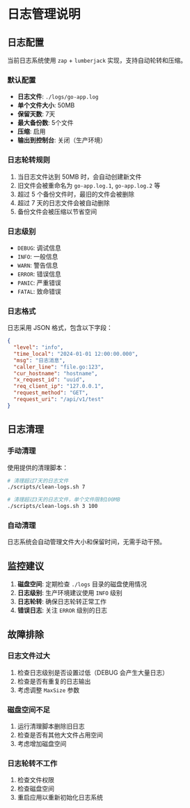 # 日志管理说明

## 日志配置

当前日志系统使用 `zap` + `lumberjack` 实现，支持自动轮转和压缩。

### 默认配置

- **日志文件**: `./logs/go-app.log`
- **单个文件大小**: 50MB
- **保留天数**: 7天
- **最大备份数**: 5个文件
- **压缩**: 启用
- **输出到控制台**: 关闭（生产环境）

### 日志轮转规则

1. 当日志文件达到 50MB 时，会自动创建新文件
2. 旧文件会被重命名为 `go-app.log.1`, `go-app.log.2` 等
3. 超过 5 个备份文件时，最旧的文件会被删除
4. 超过 7 天的日志文件会被自动删除
5. 备份文件会被压缩以节省空间

### 日志级别

- `DEBUG`: 调试信息
- `INFO`: 一般信息
- `WARN`: 警告信息
- `ERROR`: 错误信息
- `PANIC`: 严重错误
- `FATAL`: 致命错误

### 日志格式

日志采用 JSON 格式，包含以下字段：

```json
{
  "level": "info",
  "time_local": "2024-01-01 12:00:00.000",
  "msg": "日志消息",
  "caller_line": "file.go:123",
  "cur_hostname": "hostname",
  "x_request_id": "uuid",
  "req_client_ip": "127.0.0.1",
  "request_method": "GET",
  "request_uri": "/api/v1/test"
}
```

## 日志清理

### 手动清理

使用提供的清理脚本：

```bash
# 清理超过7天的日志文件
./scripts/clean-logs.sh 7

# 清理超过3天的日志文件，单个文件限制100MB
./scripts/clean-logs.sh 3 100
```

### 自动清理

日志系统会自动管理文件大小和保留时间，无需手动干预。

## 监控建议

1. **磁盘空间**: 定期检查 `./logs` 目录的磁盘使用情况
2. **日志级别**: 生产环境建议使用 `INFO` 级别
3. **日志轮转**: 确保日志轮转正常工作
4. **错误日志**: 关注 `ERROR` 级别的日志

## 故障排除

### 日志文件过大

1. 检查日志级别是否设置过低（DEBUG 会产生大量日志）
2. 检查是否有重复的日志输出
3. 考虑调整 `MaxSize` 参数

### 磁盘空间不足

1. 运行清理脚本删除旧日志
2. 检查是否有其他大文件占用空间
3. 考虑增加磁盘空间

### 日志轮转不工作

1. 检查文件权限
2. 检查磁盘空间
3. 重启应用以重新初始化日志系统 